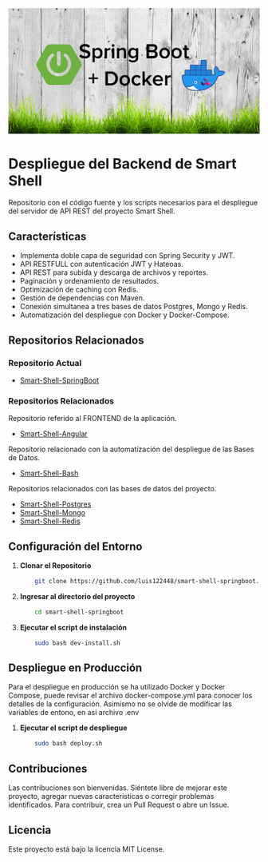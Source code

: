 ![Logo del Projecto](./resources/logo.png)

# Despliegue del Backend de Smart Shell

Repositorio con el código fuente y los scripts necesarios para el despliegue del servidor de API REST del proyecto Smart Shell.

## Características
- Implementa doble capa de seguridad con Spring Security y JWT.
- API RESTFULL con autenticación JWT y Hateoas.
- API REST para subida y descarga de archivos y reportes.
- Paginación y ordenamiento de resultados.
- Optimización de caching con Redis.
- Gestión de dependencias con Maven.
- Conexión simultanea a tres bases de datos Postgres, Mongo y Redis.
- Automatización del despliegue con Docker y Docker-Compose.

## Repositorios Relacionados

### Repositorio Actual
- [Smart-Shell-SpringBoot](https://github.com/luis122448/smart-shell-springboot)

### Repositorios Relacionados

Repositorio referido al FRONTEND de la aplicación.
- [Smart-Shell-Angular](https://github.com/luis122448/smart-shell-angular)

Repositorio relacionado con la automatización del despliegue de las Bases de Datos.
- [Smart-Shell-Bash](https://github.com/luis122448/smart-shell-bash)

Repositorios relacionados con las bases de datos del proyecto.
- [Smart-Shell-Postgres](https://github.com/luis122448/smart-shell-postgres)
- [Smart-Shell-Mongo](https://github.com/luis122448/smart-shell-mongo)
- [Smart-Shell-Redis](https://github.com/luis122448/smart-shell-redis)

## Configuración del Entorno

1. **Clonar el Repositorio**
    ```bash
        git clone https://github.com/luis122448/smart-shell-springboot.git
    ```

2. **Ingresar al directorio del proyecto**

    ```bash
        cd smart-shell-springboot
    ```

3. **Ejecutar el script de instalación**
  
    ```bash
        sudo bash dev-install.sh
    ```

## Despliegue en Producción

Para el despliegue en producción se ha utilizado Docker y Docker Compose, puede revisar el archivo docker-compose.yml para conocer los detalles de la configuración.
Asimismo no se olvide de modificar las variables de entono, en asi archivo .env

1. **Ejecutar el script de despliegue**
  
    ```bash
        sudo bash deploy.sh
    ```

## Contribuciones
Las contribuciones son bienvenidas. Siéntete libre de mejorar este proyecto, agregar nuevas características o corregir problemas identificados. Para contribuir, crea un Pull Request o abre un Issue.

## Licencia
Este proyecto está bajo la licencia MIT License.
